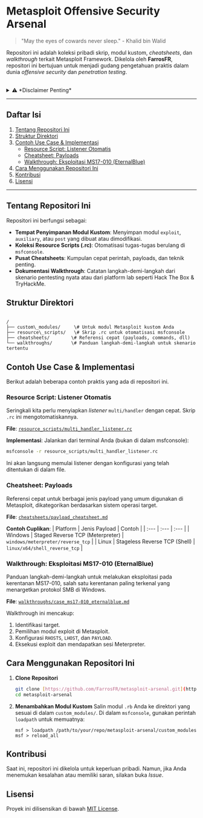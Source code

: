 # Metasploit Offensive Security Arsenal

> "May the eyes of cowards never sleep." - Khalid bin Walid

Repositori ini adalah koleksi pribadi skrip, modul kustom, *cheatsheets*, dan *walkthrough* terkait Metasploit Framework. Dikelola oleh **FarrosFR**, repositori ini bertujuan untuk menjadi gudang pengetahuan praktis dalam dunia *offensive security* dan *penetration testing*.

<br>

<details>
<summary>⚠️ *Disclaimer Penting*</summary>
<br>
Semua informasi, skrip, dan teknik dalam repositori ini ditujukan *HANYA UNTUK TUJUAN PENDIDIKAN DAN RISET KEAMANAN SIBER SECARA ETIS*. Penggunaan alat dan teknik ini untuk menyerang target yang tidak Anda miliki izin eksplisitnya adalah ilegal. Penulis (FarrosFR) tidak bertanggung jawab atas penyalahgunaan informasi di dalam repositori ini. Gunakan dengan risiko Anda sendiri dan selalu bertindak secara profesional dan etis.
</details>

---

##  Daftar Isi

1.  [Tentang Repositori Ini](#tentang-repositori-ini)
2.  [Struktur Direktori](#struktur-direktori)
3.  [Contoh Use Case & Implementasi](#contoh-use-case--implementasi)
    * [Resource Script: Listener Otomatis](#resource-script-listener-otomatis)
    * [Cheatsheet: Payloads](#cheatsheet-payloads)
    * [Walkthrough: Eksploitasi MS17-010 (EternalBlue)](#walkthrough-eksploitasi-ms17-010-eternalblue)
4.  [Cara Menggunakan Repositori Ini](#cara-menggunakan-repositori-ini)
5.  [Kontribusi](#kontribusi)
6.  [Lisensi](#lisensi)

---

## Tentang Repositori Ini

Repositori ini berfungsi sebagai:
* **Tempat Penyimpanan Modul Kustom**: Menyimpan modul `exploit`, `auxiliary`, atau `post` yang dibuat atau dimodifikasi.
* **Koleksi Resource Scripts (.rc)**: Otomatisasi tugas-tugas berulang di `msfconsole`.
* **Pusat Cheatsheets**: Kumpulan cepat perintah, payloads, dan teknik penting.
* **Dokumentasi Walkthrough**: Catatan langkah-demi-langkah dari skenario pentesting nyata atau dari platform lab seperti Hack The Box & TryHackMe.

## Struktur Direktori

```

/
├── custom\_modules/     \# Untuk modul Metasploit kustom Anda
├── resource\_scripts/   \# Skrip .rc untuk otomatisasi msfconsole
├── cheatsheets/        \# Referensi cepat (payloads, commands, dll)
└── walkthroughs/       \# Panduan langkah-demi-langkah untuk skenario tertentu

````

## Contoh Use Case & Implementasi

Berikut adalah beberapa contoh praktis yang ada di repositori ini.

### Resource Script: Listener Otomatis

Seringkali kita perlu menyiapkan *listener* `multi/handler` dengan cepat. Skrip `.rc` ini mengotomatiskannya.

**File**: [`resource_scripts/multi_handler_listener.rc`](resource_scripts/multi_handler_listener.rc)

**Implementasi**:
Jalankan dari terminal Anda (bukan di dalam msfconsole):
```bash
msfconsole -r resource_scripts/multi_handler_listener.rc
````

Ini akan langsung memulai listener dengan konfigurasi yang telah ditentukan di dalam file.

### Cheatsheet: Payloads

Referensi cepat untuk berbagai jenis payload yang umum digunakan di Metasploit, dikategorikan berdasarkan sistem operasi target.

**File**: [`cheatsheets/payload_cheatsheet.md`](https://www.google.com/search?q=cheatsheets/payload_cheatsheet.md)

**Contoh Cuplikan**:
| Platform | Jenis Payload | Contoh |
| :--- | :--- | :--- |
| Windows | Staged Reverse TCP (Meterpreter) | `windows/meterpreter/reverse_tcp` |
| Linux | Stageless Reverse TCP (Shell) | `linux/x64/shell_reverse_tcp` |

### Walkthrough: Eksploitasi MS17-010 (EternalBlue)

Panduan langkah-demi-langkah untuk melakukan eksploitasi pada kerentanan MS17-010, salah satu kerentanan paling terkenal yang menargetkan protokol SMB di Windows.

**File**: [`walkthroughs/case_ms17-010_eternalblue.md`](https://www.google.com/search?q=walkthroughs/case_ms17-010_eternalblue.md)

Walkthrough ini mencakup:

1.  Identifikasi target.
2.  Pemilihan modul exploit di Metasploit.
3.  Konfigurasi `RHOSTS`, `LHOST`, dan `PAYLOAD`.
4.  Eksekusi exploit dan mendapatkan sesi Meterpreter.

## Cara Menggunakan Repositori Ini

1.  **Clone Repositori**

    ```bash
    git clone [https://github.com/FarrosFR/metasploit-arsenal.git](https://github.com/FarrosFR/metasploit-arsenal.git)
    cd metasploit-arsenal
    ```

2.  **Menambahkan Modul Kustom**
    Salin modul `.rb` Anda ke direktori yang sesuai di dalam `custom_modules/`. Di dalam `msfconsole`, gunakan perintah `loadpath` untuk memuatnya:

    ```
    msf > loadpath /path/to/your/repo/metasploit-arsenal/custom_modules
    msf > reload_all
    ```

## Kontribusi

Saat ini, repositori ini dikelola untuk keperluan pribadi. Namun, jika Anda menemukan kesalahan atau memiliki saran, silakan buka *Issue*.

## Lisensi

Proyek ini dilisensikan di bawah [MIT License](https://www.google.com/search?q=LICENSE).

```
